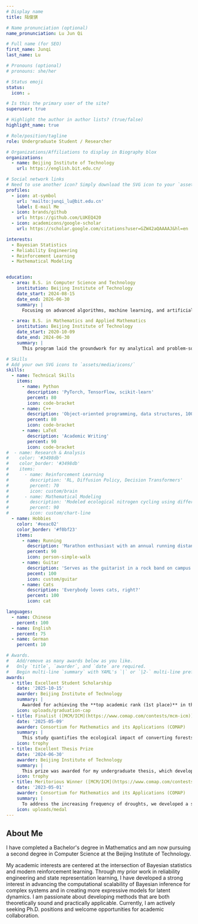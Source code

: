 ```yaml
---
# Display name
title: 陆俊骐

# Name pronunciation (optional)
name_pronunciation: Lu Jun Qi

# Full name (for SEO)
first_name: Junqi
last_name: Lu

# Pronouns (optional)
# pronouns: she/her

# Status emoji
status:
  icon: ☕️

# Is this the primary user of the site?
superuser: true

# Highlight the author in author lists? (true/false)
highlight_name: true

# Role/position/tagline
role: Undergraduate Student / Researcher

# Organizations/Affiliations to display in Biography blox
organizations:
  - name: Beijing Institute of Technology
    url: https://english.bit.edu.cn/

# Social network links
# Need to use another icon? Simply download the SVG icon to your `assets/media/icons/` folder.
profiles:
  - icon: at-symbol
    url: 'mailto:junqi_lu@bit.edu.cn'
    label: E-mail Me
  - icon: brands/github
    url: https://github.com/LUKEQ420
  - icon: academicons/google-scholar
    url: https://scholar.google.com/citations?user=GZW42aQAAAAJ&hl=en

interests:
  - Bayesian Statistics
  - Reliability Engineering
  - Reinforcement Learning
  - Mathematical Modeling


education:
  - area: B.S. in Computer Science and Technology
    institution: Beijing Institute of Technology
    date_start: 2024-08-15
    date_end: 2026-06-30
    summary: |
      Focusing on advanced algorithms, machine learning, and artificial intelligence. This dual-degree program provides a strong foundation for my current research in Reinforcement Learning.

  - area: B.S. in Mathematics and Applied Mathematics
    institution: Beijing Institute of Technology
    date_start: 2020-10-09
    date_end: 2024-06-30
    summary: |
      This program laid the groundwork for my analytical and problem-solving skills, which were instrumental in my research in reliability engineering and success in international math competitions.

# Skills
# Add your own SVG icons to `assets/media/icons/`
skills:
  - name: Technical Skills
    items:
      - name: Python
        description: 'PyTorch, TensorFlow, scikit-learn'
        percent: 80 
        icon: code-bracket
      - name: C++
        description: 'Object-oriented programming, data structures, 100+ LeetCode problems'
        percent: 80 
        icon: code-bracket
      - name: LaTeX
        description: 'Academic Writing'
        percent: 90
        icon: code-bracket
#  - name: Research & Analysis
#    color: '#3498db'
#    color_border: '#3498db'
#    items:
#      - name: Reinforcement Learning
#        description: 'RL, Diffusion Policy, Decision Transformers'
#        percent: 70 
#        icon: custom/brain
#      - name: Mathematical Modeling
#        description: 'Modeled ecological nitrogen cycling using differential equations in MCM/ICM awarded finalist.
#        percent: 90
#        icon: custom/chart-line
  - name: Hobbies
    color: '#eeac02'
    color_border: '#f0bf23'
    items:
      - name: Running
        description: 'Marathon enthusiast with an annual running distance of over 1000km.'
        percent: 90
        icon: person-simple-walk
      - name: Guitar
        description: 'Serves as the guitarist in a rock band on campus.'
        pecent: 100
        icon: custom/guitar
      - name: Cats
        description: 'Everybody loves cats, right?'
        percent: 100
        icon: cat

languages:
  - name: Chinese
    percent: 100
  - name: English
    percent: 75
  - name: German
    percent: 10

# Awards.
#   Add/remove as many awards below as you like.
#   Only `title`, `awarder`, and `date` are required.
#   Begin multi-line `summary` with YAML's `|` or `|2-` multi-line prefix and indent 2 spaces below.
awards:
  - title: Excellent Student Scholarship
    date: '2025-10-15' 
    awarder: Beijing Institute of Technology
    summary: |
      Awarded for achieving the **top academic rank (1st place)** in the class during the 2024-2025-2nd semester. This scholarship recognizes exceptional academic performance and dedication to studies.
    icon: uploads/graduation-cap 
  - title: Finalist ([MCM/ICM](https://www.comap.com/contests/mcm-icm)) <br> Top 1.96% of 27,456 teams worldwide
    date: '2025-05-09'
    awarder: Consortium for Mathematics and its Applications (COMAP)
    summary: |
      This study quantifies the ecological impact of converting forests to farmland by focusing on nitrogen cycling, a key indicator of ecosystem health. We developed three dynamic models using modified Lotka-Volterra equations: a **Forest Ecosystem Nitrogen Cycle Model (FENCM)**, an **Agricultural Ecosystem Nitrogen Cycle Model (AENCM)** incorporating human interventions, and a more complex **Agricultural Ecosystem-Food Web-Nitrogen Cycle Model (AE-FW-NCM)**. Our comparative analysis of these models highlights the trade-offs between agricultural yield, biodiversity, and sustainability, and concludes with practical recommendations for farmers. The TeX source and numerical simulation code are [open-sourced on GitHub](https://github.com/LUKEQ420/MCM-ICM-2025-E-Nitrogen-Cycling-Model).
    icon: trophy
  - title: Excellent Thesis Prize
    date: '2024-06-30'
    awarder: Beijing Institute of Technology
    summary: |
      This prize was awarded for my undergraduate thesis, which developed a novel **Markov Decision Process (MDP) framework** to model and solve complex task termination problems. This research focused on safety-critical systems operating under hybrid uncertainty of both system lifetime and task duration. The findings from this thesis were significant and formed the basis of my first-author publication in the JCR Q1 journal, **Computers \& Industrial Engineering**. [See the publication](https://doi.org/10.1016/j.cie.2025.111208) .
    icon: trophy
  - title: Meritorious Winner ([MCM/ICM](https://www.comap.com/contests/mcm-icm)) <br> Top 9.29% of 20,858 teams worldwide
    date: '2023-05-01'
    awarder: Consortium for Mathematics and its Applications (COMAP)
    summary: |
      To address the increasing frequency of droughts, we developed a series of mathematical models to predict the viability of plant communities under various climate scenarios. Our approach included a **Soil-Water Model (SWM)** based on Darcy's Law and an **Improved Population Lotka-Volterra Model (PLVM)** that accounts for species competition. We combined these into a comprehensive **Plant Soil Moisture Competition Model (PSMCM)** to solve real-world problems related to drought mitigation and sustainable land-use planning. Our study provides valuable insights into the composition of drought-resistant plant communities and can assist in conservation efforts in arid regions.
    icon: uploads/medal
---
```


## About Me
I have completed a Bachelor's degree in Mathematics and am now pursuing a second degree in Computer Science at the Beijing Institute of Technology.

My academic interests are centered at the intersection of Bayesian statistics and modern reinforcement learning. Through my prior work in reliability engineering and state representation learning, I have developed a strong interest in advancing the computational scalability of Bayesian inference for complex systems and in creating more expressive models for latent dynamics. I am passionate about developing methods that are both theoretically sound and practically applicable. Currently, I am actively seeking Ph.D. positions and welcome opportunities for academic collaboration.